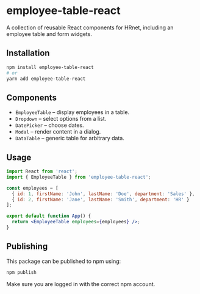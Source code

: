 # employee-table-react

A collection of reusable React components for HRnet, including an employee table and form widgets.

## Installation

```bash
npm install employee-table-react
# or
yarn add employee-table-react
```

## Components

- `EmployeeTable` – display employees in a table.
- `Dropdown` – select options from a list.
- `DatePicker` – choose dates.
- `Modal` – render content in a dialog.
- `DataTable` – generic table for arbitrary data.

## Usage

```jsx
import React from 'react';
import { EmployeeTable } from 'employee-table-react';

const employees = [
  { id: 1, firstName: 'John', lastName: 'Doe', department: 'Sales' },
  { id: 2, firstName: 'Jane', lastName: 'Smith', department: 'HR' }
];

export default function App() {
  return <EmployeeTable employees={employees} />;
}
```

## Publishing

This package can be published to npm using:

```bash
npm publish
```

Make sure you are logged in with the correct npm account.

